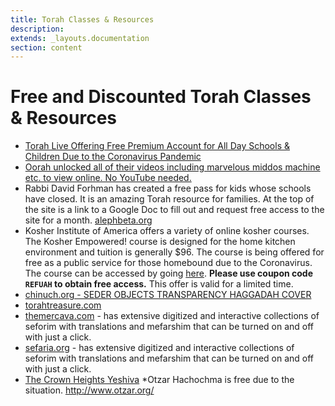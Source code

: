 ```yaml
---
title: Torah Classes & Resources 
description: 
extends: _layouts.documentation
section: content
---
```


# Free and Discounted Torah Classes & Resources

* [Torah Live Offering Free Premium Account for All Day Schools & Children Due to the Coronavirus Pandemic](https://www.theyeshivaworld.com/news/promotions/1839446/torah-live-offering-free-premium-account-for-all-day-schools-children-due-to-the-coronavirus-pandemic.html)
* [Oorah unlocked all  of their videos including marvelous middos machine etc. to view online. No YouTube needed. ](https://www.oorahauction.org/shmorg-collection-offline.php)
* Rabbi David Forhman has created a free pass for kids whose schools have closed. It is an amazing Torah resource for families. At the top of the site is a link to a Google Doc to fill out and request free access to the site for a month. [alephbeta.org](https://www.alephbeta.org)
* Kosher Institute of America offers a variety of online kosher courses. The Kosher Empowered! course is designed for the home kitchen environment and tuition is generally $96. The course is being offered for free as a public service for those homebound due to the Coronavirus. The course can be accessed by going [here](https://learn.kosherinstitute.com/course?courseid=kosher-empowered). **Please use coupon code `REFUAH` to obtain free access.** This offer is valid for a limited time.
* [chinuch.org - SEDER OBJECTS TRANSPARENCY HAGGADAH COVER](http://www.chinuch.org/item_detail/1/2/Seder-Objects-Transparency-Haggadah-Cover-ph)
* [torahtreasure.com](https://torahtreasure.com)
* [themercava.com](https://www.themercava.com/app/) - has extensive digitized and interactive collections of seforim with translations and mefarshim that can be turned on and off with just a click. 
* [sefaria.org](https://www.sefaria.org/) - has extensive digitized and interactive collections of seforim with translations and mefarshim that can be turned on and off with just a click. 
* [The Crown Heights Yeshiva](https://chyeshiva.com/) 
*Otzar Hachochma is free due to the situation. http://www.otzar.org/



